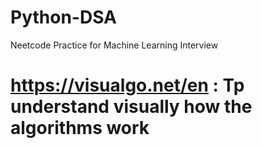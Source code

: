 # Python-DSA
Neetcode Practice for Machine Learning Interview 

# https://visualgo.net/en : Tp understand visually how the algorithms work 
